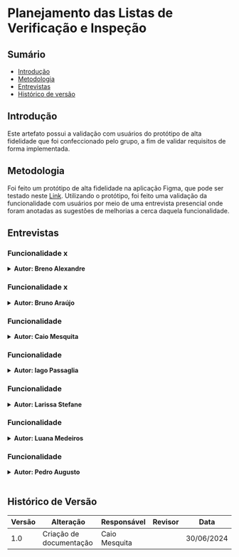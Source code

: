 # Planejamento das Listas de Verificação e Inspeção

## Sumário
* [Introdução](#Introdução)
* [Metodologia](#Metodologia)
* [Entrevistas](#Entrevistas)
* [Histórico de versão](#Histórico-de-versão)

## Introdução

Este artefato possui a validação com usuários do protótipo de alta fidelidade que foi confeccionado pelo grupo, a fim de validar requisitos de forma implementada.

## Metodologia

Foi feito um protótipo de alta fidelidade na aplicação Figma, que pode ser testado neste [Link](https://www.figma.com/proto/QOVc7j9Xikhr3jv12itkdI/Carteira-de-trabalho-digital?node-id=0-1&t=6NZZuVgOivHWKoYz-1). Utilizando o protótipo, foi feito uma validação da funcionalidade com usuários por meio de uma entrevista presencial onde foram anotadas as sugestões de melhorias a cerca daquela funcionalidade.

## Entrevistas

### Funcionalidade x

<details>
<summary size="20"><b> Autor: Breno Alexandre </b></summary> 

Cronograma 1:

|||
|-|-|
|entrevistado||
|entrevistador||
|data e hora||
|||

Autor: []()

<center>
Vídeo 1: Entrevista com o usuário para validação




Autor: []()


Tabela 1: Requisitos abordados na funcionalidade

|ID|Erros e sugestões|
|-|-|
|SU01||
|SU02||
Autor: []()

<br>


Tabela 2: Erros e sugestões de melhorias

|ID|Erros e sugestões|
|-|-|
|SU01||
|SU02||

Autor: []()

</center>

</details>

### Funcionalidade x

<details>
<summary size="20"><b> Autor: Bruno Araújo </b></summary> 

Cronograma 2:

|||
|-|-|
|entrevistado||
|entrevistador||
|data e hora||
|||

Autor: []()

<center>
Vídeo 2: Entrevista com o usuário para validação




Autor: []()


Tabela 3: Requisitos abordados na funcionalidade

|ID|Erros e sugestões|
|-|-|
|SU01||
|SU02||
Autor: []()

<br>


Tabela 4: Erros e sugestões de melhorias

|ID|Erros e sugestões|
|-|-|
|SU01||
|SU02||

Autor: []()

</center>

</details>

### Funcionalidade 

<details>
<summary size="20"><b> Autor: Caio Mesquita </b></summary> 

Cronograma 3:

|||
|-|-|
|entrevistado||
|entrevistador||
|data e hora||
|||

Autor: []()

<center>
Vídeo 3: Entrevista com o usuário para validação




Autor: []()


Tabela 5:Requisitos abordados na funcionalidade

|ID|Erros e sugestões|
|-|-|
|SU01||
|SU02||
Autor: []()

<br>


Tabela 6: Erros e sugestões de melhorias

|ID|Erros e sugestões|
|-|-|
|SU01||
|SU02||

Autor: []()

</center>

</details>

### Funcionalidade 

<details>
<summary size="20"><b> Autor: Iago Passaglia </b></summary> 

Cronograma 4:

|||
|-|-|
|entrevistado||
|entrevistador||
|data e hora||
|||

Autor: []()

<center>
Vídeo 4: Entrevista com o usuário para validação




Autor: []()


Tabela 7: Requisitos abordados na funcionalidade

|ID|Erros e sugestões|
|-|-|
|SU01||
|SU02||
Autor: []()

<br>


Tabela 8: Erros e sugestões de melhorias

|ID|Erros e sugestões|
|-|-|
|SU01||
|SU02||

Autor: []()

</center>

</details>

### Funcionalidade 

<details>
<summary size="20"><b> Autor: Larissa Stefane </b></summary> 

Cronograma 5:

|||
|-|-|
|entrevistado||
|entrevistador||
|data e hora||
|||

Autor: []()

<center>
Vídeo 5: Entrevista com o usuário para validação




Autor: []()


Tabela 9: Requisitos abordados na funcionalidade

|ID|Erros e sugestões|
|-|-|
|SU01||
|SU02||
Autor: []()

<br>


Tabela 10: Erros e sugestões de melhorias

|ID|Erros e sugestões|
|-|-|
|SU01||
|SU02||

Autor: []()

</center>

</details>

### Funcionalidade 

<details>
<summary size="20"><b> Autor: Luana Medeiros </b></summary> 

Cronograma 6:

|||
|-|-|
|entrevistado||
|entrevistador||
|data e hora||
|||

Autor: []()

<center>
Vídeo 6: Entrevista com o usuário para validação




Autor: []()


Tabela 11: Requisitos abordados na funcionalidade

|ID|Erros e sugestões|
|-|-|
|SU01||
|SU02||
Autor: []()

<br>


Tabela 12: Erros e sugestões de melhorias

|ID|Erros e sugestões|
|-|-|
|SU01||
|SU02||

Autor: []()

</center>

</details>

### Funcionalidade 

<details>
<summary size="20"><b> Autor: Pedro Augusto</b></summary> 

Cronograma 7:

|||
|-|-|
|entrevistado||
|entrevistador||
|data e hora||
|||

Autor: []()

<center>
Vídeo 7: Entrevista com o usuário para validação




Autor: []()


Tabela 13: Requisitos abordados na funcionalidade

|ID|Erros e sugestões|
|-|-|
|SU01||
|SU02||
Autor: []()

<br>


Tabela 14: Erros e sugestões de melhorias
|ID|Erros e sugestões|
|-|-|
|SU01||
|SU02||

Autor: []()

</center>

</details>

<br>

## Histórico de Versão

| Versão | Alteração                                    | Responsável     | Revisor         | Data       |
| ------ | -------------------------------------------- | --------------- | --------------- | ---------- |
| 1.0    | Criação de documentação                      | Caio Mesquita   |   | 30/06/2024 |